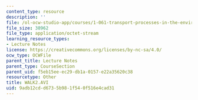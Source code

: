 ```yaml
---
content_type: resource
description: ''
file: /ol-ocw-studio-app/courses/1-061-transport-processes-in-the-environment-fall-2008/9adb12cdd6735b981f540f516e4cad31_walk2.avi
file_size: 38962
file_type: application/octet-stream
learning_resource_types:
- Lecture Notes
license: https://creativecommons.org/licenses/by-nc-sa/4.0/
ocw_type: OCWFile
parent_title: Lecture Notes
parent_type: CourseSection
parent_uid: f5eb15ee-ec29-db1a-0157-e22a35620c38
resourcetype: Other
title: WALK2.AVI
uid: 9adb12cd-d673-5b98-1f54-0f516e4cad31
---
```

